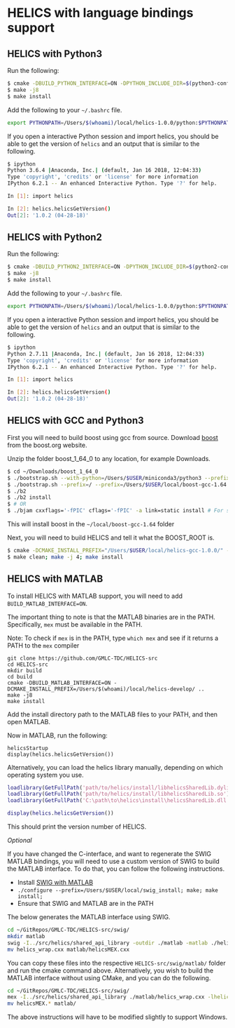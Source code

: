 # HELICS with language bindings support

## HELICS with Python3

Run the following:

```bash
$ cmake -DBUILD_PYTHON_INTERFACE=ON -DPYTHON_INCLUDE_DIR=$(python3-config --prefix)/include/python3.6m/ -DPYTHON_LIBRARY=$(python3-config --prefix)/lib/python3.6m/libpython3.6m.dylib -DCMAKE_INSTALL_PREFIX=/Users/$(whoami)/local/helics-1.0.0/ ..
$ make -j8
$ make install
```

Add the following to your `~/.bashrc` file.

```bash
export PYTHONPATH=/Users/$(whoami)/local/helics-1.0.0/python:$PYTHONPATH
```

If you open a interactive Python session and import helics, you should be able to get the version of `helics` and an output that is similar to the following.

```bash
$ ipython
Python 3.6.4 |Anaconda, Inc.| (default, Jan 16 2018, 12:04:33)
Type 'copyright', 'credits' or 'license' for more information
IPython 6.2.1 -- An enhanced Interactive Python. Type '?' for help.

In [1]: import helics

In [2]: helics.helicsGetVersion()
Out[2]: '1.0.2 (04-28-18)'

```

## HELICS with Python2

Run the following:

```bash
$ cmake -DBUILD_PYTHON2_INTERFACE=ON -DPYTHON_INCLUDE_DIR=$(python2-config --prefix)/include/python2.7/ -DPYTHON_LIBRARY=$(python2-config --prefix)/lib/python2.7/libpython2.7.dylib -DCMAKE_INSTALL_PREFIX=/Users/$(whoami)/local/helics-1.0.0/ ..
$ make -j8
$ make install
```

Add the following to your `~/.bashrc` file.

```bash
export PYTHONPATH=/Users/$(whoami)/local/helics-1.0.0/python:$PYTHONPATH
```

If you open a interactive Python session and import helics, you should be able to get the version of `helics` and an output that is similar to the following.

```bash
$ ipython
Python 2.7.11 |Anaconda, Inc.| (default, Jan 16 2018, 12:04:33)
Type 'copyright', 'credits' or 'license' for more information
IPython 6.2.1 -- An enhanced Interactive Python. Type '?' for help.

In [1]: import helics

In [2]: helics.helicsGetVersion()
Out[2]: '1.0.2 (04-28-18)'

```

## HELICS with GCC and Python3

First you will need to build boost using gcc from source. Download
[boost](http://www.boost.org/users/history/version_1_64_0.html) from the
boost.org website.

Unzip the folder boost\_1\_64\_0 to any location, for example Downloads.

```bash
$ cd ~/Downloads/boost_1_64_0
$ ./bootstrap.sh --with-python=/Users/$USER/miniconda3/python3 --prefix=/usr/local/Cellar/gcc/7.2.0_1/bin/gcc-7
$ ./bootstrap.sh --prefix=/ --prefix=/Users/$USER/local/boost-gcc-1.64
$ ./b2
$ ./b2 install
$ # OR
$ ./bjam cxxflags='-fPIC' cflags='-fPIC' -a link=static install # For static linking
```

This will install boost in the `~/local/boost-gcc-1.64` folder

Next, you will need to build HELICS and tell it what the BOOST\_ROOT is.

```bash
$ cmake -DCMAKE_INSTALL_PREFIX="/Users/$USER/local/helics-gcc-1.0.0/" -DBOOST_ROOT="/Users/$USER/local/boost-gcc-1.64" -DBUILD_PYTHON_INTERFACE=ON -DPYTHON_LIBRARY=$(python3-config --prefix)/lib/libpython3.6m.dylib -DPYTHON_INCLUDE_DIR=$(python3-config --prefix)/include/python3.6m -DCMAKE_C_COMPILER=/usr/local/Cellar/gcc/7.2.0_1/bin/gcc-7 -DCMAKE_CXX_COMPILER=/usr/local/Cellar/gcc/7.2.0_1/bin/g++-7 ../
$ make clean; make -j 4; make install
```

## HELICS with MATLAB

To install HELICS with MATLAB support, you will need to add `BUILD_MATLAB_INTERFACE=ON`.

The important thing to note is that the MATLAB binaries are in the PATH.
Specifically, `mex` must be available in the PATH.

<div class="admonition note">

Note: To check if `mex` is in the PATH, type `which mex` and see if it returns a PATH to the `mex` compiler

</div>

```
git clone https://github.com/GMLC-TDC/HELICS-src
cd HELICS-src
mkdir build
cd build
cmake -DBUILD_MATLAB_INTERFACE=ON -DCMAKE_INSTALL_PREFIX=/Users/$(whoami)/local/helics-develop/ ..
make -j8
make install
```

Add the install directory path to the MATLAB files to your PATH, and then open MATLAB.

Now in MATLAB, run the following:

```
helicsStartup
display(helics.helicsGetVersion())
```

Alternatively, you can load the helics library manually, depending on which operating system you use.

```matlab
loadlibrary(GetFullPath('path/to/helics/install/libhelicsSharedLib.dylib'));
loadlibrary(GetFullPath('path/to/helics/install/libhelicsSharedLib.so'));
loadlibrary(GetFullPath('C:\path\to\helics\install\helicsSharedLib.dll'));

display(helics.helicsGetVersion())
```

This should print the version number of HELICS.


*Optional*

If you have changed the C-interface, and want to regenerate the SWIG MATLAB bindings, you will need to use a custom version of SWIG to build the MATLAB interface.
To do that, you can follow the following instructions.

- Install [SWIG with MATLAB](https://github.com/jaeandersson/swig/)
- `./configure --prefix=/Users/$USER/local/swig_install; make; make install;`
- Ensure that SWIG and MATLAB are in the PATH

The below generates the MATLAB interface using SWIG.

```bash
cd ~/GitRepos/GMLC-TDC/HELICS-src/swig/
mkdir matlab
swig -I../src/helics/shared_api_library -outdir ./matlab -matlab ./helics.i
mv helics_wrap.cxx matlab/helicsMEX.cxx
```

You can copy these files into the respective `HELICS-src/swig/matlab/` folder and run the cmake command above.
Alternatively, you wish to build the MATLAB interface without using CMake, and you can do the following.

```bash
cd ~/GitRepos/GMLC-TDC/HELICS-src/swig/
mex -I../src/helics/shared_api_library ./matlab/helics_wrap.cxx -lhelicsSharedLib -L/path/to/helics_install/lib/helics/
mv helicsMEX.* matlab/
```

The above instructions will have to be modified slightly to support Windows.

